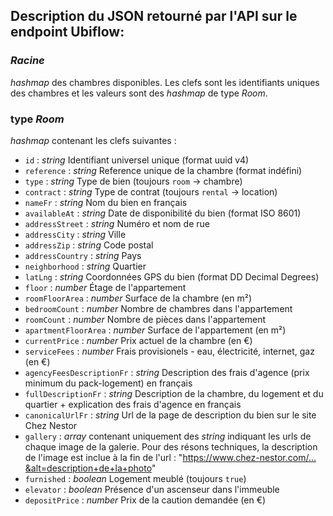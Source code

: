 ## Description du JSON retourné par l'API sur le endpoint Ubiflow:

### *Racine*
*hashmap* des chambres disponibles. Les clefs sont les identifiants uniques des
chambres et les valeurs sont des *hashmap* de type *Room*.

### type *Room*
*hashmap* contenant les clefs suivantes :

- `id` :
		*string* Identifiant universel unique (format uuid v4)
- `reference` :
		*string* Reference unique de la chambre (format indéfini)
- `type` :
		*string* Type de bien (toujours `room` → chambre)
- `contract` :
		*string* Type de contrat (toujours `rental` → location)
- `nameFr` :
		*string* Nom du bien en français
- `availableAt` :
		*string* Date de disponibilité du bien (format ISO 8601)
- `addressStreet` :
		*string* Numéro et nom de rue
- `addressCity` :
		*string* Ville
- `addressZip` :
		*string* Code postal
- `addressCountry` :
		*string* Pays
- `neighborhood` :
		*string* Quartier
- `latLng` :
		*string* Coordonnées GPS du bien (format DD Decimal Degrees)
- `floor` :
		*number* Étage de l'appartement
- `roomFloorArea` :
		*number* Surface de la chambre (en m²)
- `bedroomCount` :
		*number* Nombre de chambres dans l'appartement
- `roomCount` :
		*number* Nombre de pièces dans l'appartement
- `apartmentFloorArea` :
		*number* Surface de l'appartement (en m²)
- `currentPrice` :
		*number* Prix actuel de la chambre (en €)
- `serviceFees` :
		*number* Frais provisionels - eau, électricité, internet, gaz (en €)
- `agencyFeesDescriptionFr` :
		*string* Description des frais d'agence (prix minimum du pack-logement) en français
- `fullDescriptionFr` :
		*string* Description de la chambre, du logement et du quartier + explication des frais d'agence en français
- `canonicalUrlFr` :
		*string* Url de la page de description du bien sur le site Chez Nestor
- `gallery` :
		*array* contenant uniquement des *string* indiquant les urls de chaque image de la galerie. Pour des résons techniques, la description de l'image est inclue à la fin de l'url : "https://www.chez-nestor.com/…&alt=description+de+la+photo"
- `furnished` :
		*boolean* Logement meublé (toujours `true`)
- `elevator` :
		*boolean* Présence d'un ascenseur dans l'immeuble
- `depositPrice` :
		*number* Prix de la caution demandée (en €)

